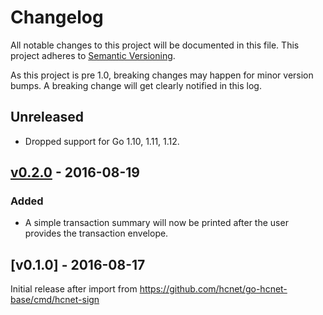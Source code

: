 # Changelog

All notable changes to this project will be documented in this
file.  This project adheres to [Semantic Versioning](http://semver.org/).

As this project is pre 1.0, breaking changes may happen for minor version
bumps.  A breaking change will get clearly notified in this log.

## Unreleased

- Dropped support for Go 1.10, 1.11, 1.12.

## [v0.2.0] - 2016-08-19

### Added

- A simple transaction summary will now be printed after the user provides the transaction envelope.

## [v0.1.0] - 2016-08-17

Initial release after import from https://github.com/hcnet/go-hcnet-base/cmd/hcnet-sign

[Unreleased]: https://github.com/hcnet/go/compare/hcnet-sign-v0.2.0...master
[v0.2.0]: https://github.com/hcnet/go/compare/hcnet-sign-v0.1.0...v0.2.0
